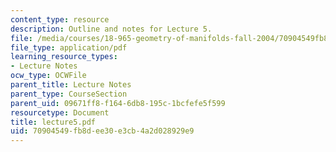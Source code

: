 ```yaml
---
content_type: resource
description: Outline and notes for Lecture 5.
file: /media/courses/18-965-geometry-of-manifolds-fall-2004/70904549fb8dee30e3cb4a2d028929e9_lecture5.pdf
file_type: application/pdf
learning_resource_types:
- Lecture Notes
ocw_type: OCWFile
parent_title: Lecture Notes
parent_type: CourseSection
parent_uid: 09671ff8-f164-6db8-195c-1bcfefe5f599
resourcetype: Document
title: lecture5.pdf
uid: 70904549-fb8d-ee30-e3cb-4a2d028929e9
---
```

